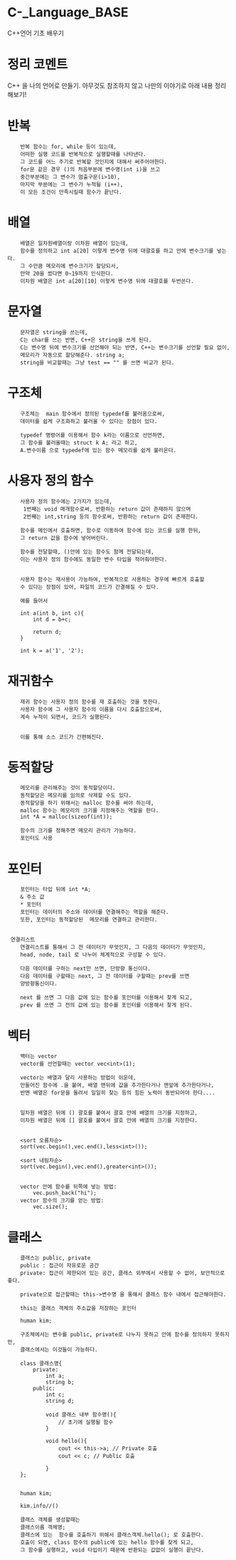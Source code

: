 # C-_Language_BASE
C++언어 기초 배우기

# 정리 코멘트
C++ 을 나의 언어로 만들기. 아무것도 참조하지 않고 나만의 이야기로 아래 내용 정리해보기!

# 반복
	 	반복 함수는 for, while 등이 있는데,
		어떠한 실행 코드를 반복적으로 실행할때를 나타낸다.
		그 코드를 어느 주기로 반복할 것인지에 대해서 써주어야한다.
		for문 같은 경우 ()의 처음부분에 변수명(int i)을 쓰고
		중간부분에는 그 변수가 멈출구문(i>10), 
		마지막 부분에는 그 변수가 누적될 (i++),
		이 모든 조건이 만족시킬때 함수가 끝난다.
		 	
	 	
# 배열
	 	배열은 일차원배열이랑 이차원 배열이 있는데,
		함수를 정의하고 int a[20] 이렇게 변수명 뒤에 대괄호를 하고 안에 변수크기를 넣는다.
		그 수만큼 메모리에 변수크기가 할당되서,
		만약 20을 썼다면 0~19까지 인식한다.
		이차원 배열은 int a[20][10] 이렇게 변수명 뒤에 대괄호를 두번쓴다.
		 
	 	
# 문자열
	 	문자열은 string을 쓰는데,
		C는 char를 쓰는 반면, C++은 string을 쓰게 된다.
		C는 변수명 뒤에 변수크기를 선언해야 되는 반면, C++는 변수크기를 선언할 필요 없이,
		메모리가 자동으로 할당해준다. string a;
		string을 비교할때는 그냥 test == "" 를 쓰면 비교가 된다.
		 
		 
		 
		 
		  
# 구조체
	 	구조체는  main 함수에서 정의된 typedef를 불러옴으로써,
		데이터를 쉽게 구조화하고 불러올 수 있다는 장점이 있다.
		
		typedef 명령어를 이용해서 함수 k라는 이름으로 선언하면,
		그 함수를 불러올때는 struct k A; 라고 하고,
		A.변수이름 으로 typedef에 있는 함수 메모리를 쉽게 불러온다.
		
		 	 	
	 	
# 사용자 정의 함수
	 	사용자 정의 함수에는 2가지가 있는데,
		 1번째는 void 매개함수로써, 반환하는 return 값이 존재하지 않으며
		 2번째는 int,string 등의 함수로써, 반환하는 return 값이 존재한다.
		 
		함수를 메인에서 호출하면, 함수로 이동하여 함수에 있는 코드를 실행 한뒤,
		그 return 값을 함수에 넣어버린다.
		
		함수를 전달할때, ()안에 있는 함수도 함께 전달되는데,
		이는 사용자 정의 함수에도 동일한 변수 타입을 적어줘야한다. 
		
		
		사용자 함수는 재사용이 가능하여, 반복적으로 사용하는 경우에 빠르게 호출할
		수 있다는 장점이 있어, 파일의 코드가 간결해질 수 있다.
			
		예를 들어서
		
		int a(int b, int c){
			int d = b+c;
			
			return d;
		}
		
		int k = a('1', '2');
	

# 재귀함수
	 	재귀 함수는 사용자 정의 함수를 재 호출하는 것을 뜻한다. 
	 	사용자 함수에 그 사용자 함수의 이름을 다시 호출함으로써,
		계속 누적이 되면서, 코드가 실행된다.
		
		
		이를 통해 소스 코드가 간편해진다. 
	 	
	 	
	 
# 동적할당
	 	메모리를 관리해주는 것이 동적할당이다. 
	 	동적할당은 메모리를 임의로 삭제할 수도 있다.
		동적할당을 하기 위해서는 malloc 함수를 써야 하는데,
		malloc 함수는 메모리의 크기를 지정해주는 역할을 한다. 
		int *A = malloc(sizeof(int));	 
		
		함수의 크기를 정해주면 메모리 관리가 가능하다.
		포인터도 사용 
		
		
	 
# 포인터
	 	포인터는 타입 뒤에 int *A; 
	 	& 주소 값
		* 포인터 
	 	포인터는 데이터의 주소와 데이터를 연결해주는 역할을 해준다. 
	 	또한, 포인터는 동적할당된  메모리를 연결하고 관리한다.  
			  
			  
	 연결리스트
		연결리스트를 통해서 그 전 데이터가 무엇인지, 그 다음의 데이터가 무엇인지,
		head, node, tail 로 나누어 체계적으로 구성할 수 있다.
		
		다음 데이터를 구하는 next만 쓰면, 단방향 통신이다. 
		다음 데이터를 구할때는 next, 그 전 데이터를 구할때는 prev를 쓰면
		양방향통신이다. 
		
		next 를 쓰면 그 다음 값에 있는 함수를 포인터를 이용해서 찾게 되고,
		prev 를 쓰면 그 전의 값에 있는 함수를 포인터를 이용해서 찾게 된다. 
		
		
# 벡터
		백터는 vector
		vector를 선언할때는 vector vec<int>(1);
		
		vector는 배열과 달리 사용하는 방법이 쉬운데,
		만들어진 함수에 .을 붙여, 배열 맨뒤에 값을 추가한다거나 맨앞에 추가한다거나,
		반면 배열은 for문을 돌려서 일일히 찾는 등의 힘든 노력이 동반되어야 한다....
		
		
		일차원 배열은 뒤에 () 괄호를 붙여서 괄호 안에 배열의 크기를 지정하고,
		이차원 배열은 뒤에 [] 괄호를 붙여서 괄호 안에 배열의 크기를 지정한다. 
		
		
		<sort 오름차순> 
		sort(vec.begin(),vec.end(),less<int>());	

		<sort 내림차순> 
		sort(vec.begin(),vec.end(),greater<int>());
		
		
		vector 안에 함수를 뒤쪽에 넣는 방법:
			vec.push_back("hi"); 
	 	vector 함수의 크기를 얻는 방법:
		 	vec.size(); 
		 
		 	
	 
	 
# 클래스 
	 	클래스는 public, private
		public : 접근이 자유로운 공간 
		private: 접근이 제한되어 있는 공간, 클래스 외부에서 사용할 수 없어, 보안적으로 좋다. 
		
		private으로 접근할때는 this->변수명 을 통해서 클래스 함수 내에서 접근해야한다. 
		
		this는 클래스 객체의 주소값을 저장하는 포인터
		
		human kim; 
		
		구조체에서는 변수를 public, private로 나누지 못하고 안에 함수를 정의하지 못하지만, 
		클래스에서는 이것들이 가능하다. 
		
		class 클래스명{
			private:
				int a;
				string b;
			public:
				int c;
				string d;
				
				void 클래스 내부 함수명(){
					// 초기에 실행될 함수 
				}
				
				void hello(){
					cout << this->a; // Private 호출 
					cout << c; // Public 호출 
					 
				}
		};
		
		
		human kim;
		
		kim.info//()
				
		클래스 객체를 생성할때는
		클래스이름 객체명;
		클래스에 있는  함수를 호출하기 위해서 클래스객체.hello(); 로 호출한다.
		호출이 되면, class 함수의 public에 있는 hello 함수를 찾게 되고,
		그 함수를 실행하고, void 타입이기 때문에 반환되는 값없이 실행이 끝난다.

